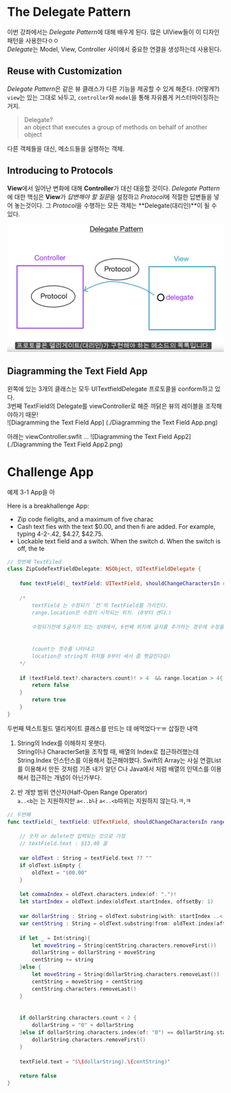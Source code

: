 # The Delegate Pattern

이번 강좌에서는 *Delegate Pattern*에 대해 배우게 된다. 많은 UIView들이 이 디자인 패턴을 사용한다ㅇㅇ  
*Delegate*는 Model, View, Controller 사이에서 중요한 연결을 생성하는데 사용된다.

## Reuse with Customization
 *Delegate Pattern*은 같은 뷰 클래스가 다른 기능을 제공할 수 있게 해준다. (어떻게?)  
`view`는 있는 그대로 놔두고, `controller`와 `model`을 통해 자유롭게 커스터마이징하는거지.

> Delegate?  
an object that executes a group of methods on behalf of another object

다른 객체들을 대신, 메소드들을 실행하는 객체.

## Introducing to Protocols

**View**에서 일어난 변화에 대해 **Controller**가 대신 대응할 것이다. *Delegate Pattern*에 대한 핵심은 **View**가 *답변해야 할 질문*을 설정하고 *Protocol*에 적절한 답변들을 넣어 놓는것이다. 그 *Protocol*을 수행하는 모든 객체는 **Delegate(대리인)**이 될 수 있다.  

![Ptotocol1](./Ptotocol1.png)


## Diagramming the Text Field App

왼쪽에 있는 3개의 클래스는 모두 UITextfieldDelegate 프로토콜을 conform하고 있다.  
3번째 TextField의 Delegate를 viewController로 해준 까닭은 뷰의 레이블을 조작해야하기 때문!  
![Diagramming the Text Field App] (./Diagramming the Text Field App.png)

아래는 viewController.swfit ...
![Diagramming the Text Field App2](./Diagramming the Text Field App2.png)


# Challenge App
예제 3-1 App을 아

Here is a breakhallenge App:

- Zip code fieligits, and a maximum of five charac
- Cash text fies with the text $0.00, and then fi are added. For example, typing 4-2-.42, $4.27, $42.75.  
- Lockable text field and a switch. When the switch d. When the switch is off, the te


```swift
// 첫번째 TextFiled
class ZipCodeTextFieldDelegate: NSObject, UITextFieldDelegate {

    func textField(_ textField: UITextField, shouldChangeCharactersIn range: NSRange, replacementString string: String) -> Bool {

    /*
        textField 는 수정되기 `전`의 TextField를 가리킨다.
        range.location은 수정이 시작되는 위치. (0부터 센다.)

        수정되기전에 5글자가 있는 상태에서, 6번째 위치에 글자를 추가하는 경우에 수정을 허락하지 않는다.


        (count는 갯수를 나타내고
        location은 string의 위치를 0부터 세서 좀 헷갈린다😝)
    */

    if (textField.text?.characters.count)! > 4  && range.location > 4{
        return false
    }
        return true
    }
}

```

두번째 텍스트필드 델리게이트 클래스를 만드는 데 애먹었다ㅜㅠ
삽질한 내역
1. String의 Index를 이해하지 못햇다.  
String이나 CharacterSet을 조작할 때, 배열의 Index로 접근하려했는데 String.Index 인스턴스를 이용해서 접근해야했다. Swift의 Array는 사실 연결List를 이용해서 만든 것처럼 기존 내가 알던 C나 Java에서 처럼 배열의 인덱스를 이용해서 접근하는 개념이 아닌가부다.

1. 반 개방 범위 연산자(Half-Open Range Operator)  
 `a..<b`는 는 지원하지만 `a<..b`나 `a<..<b`따위는 지원하지 않는다.ㅋ,ㅋ


```swift
// 두번째 
func textField(_ textField: UITextField, shouldChangeCharactersIn range: NSRange, replacementString string: String) -> Bool {

    // 숫자 or delete만 입력되는 것으로 가정
    // textField.text : $13.40 꼴

    var oldText : String = textField.text ?? ""
    if oldText.isEmpty {
        oldText = "$00.00"
    }

    let commaIndex = oldText.characters.index(of: ".")!
    let startIndex = oldText.index(oldText.startIndex, offsetBy: 1)

    var dollarString : String = oldText.substring(with: startIndex ..< commaIndex)
    var centString : String = oldText.substring(from: oldText.index(after: commaIndex))

    if let _ = Int(string){
        let moveString = String(centString.characters.removeFirst())
        dollarString = dollarString + moveString
        centString += string
    }else {
        let moveString = String(dollarString.characters.removeLast())
        centString = moveString + centString
        centString.characters.removeLast()
    }


    if dollarString.characters.count < 2 {
        dollarString = "0" + dollarString
    }else if dollarString.characters.index(of: "0") == dollarString.startIndex {
        dollarString.characters.removeFirst()
    }

    textField.text = "$\(dollarString).\(centString)"

    return false
}
```





